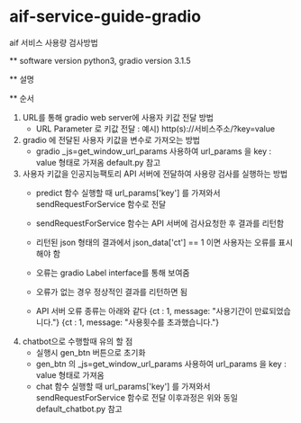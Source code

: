 # aif-service-guide-gradio
aif 서비스 사용량 검사방법


** software version
python3, gradio version 3.1.5

** 설명

** 순서
1. URL를 통해 gradio web server에 사용자 키값 전달 방법
   - URL Parameter 로 키값 전달 : 예시) http(s)://서비스주소/?key=value
3. gradio 에 전달된 사용자 키값을 변수로 가져오는 방법
   - gradio _js=get_window_url_params 사용하여 url_params 을  key : value 형태로 가져옴
   default.py 참고 
5. 사용자 키값을 인공지능팩토리 API 서버에 전달하여 사용량 검사를 실행하는 방법
   - predict 함수 실행할 때 url_params['key']  를 가져와서 sendRequestForService 함수로 전달
   - sendRequestForService 함수는 API 서버에 검사요청한 후 결과를 리턴함
   - 리턴된 json 형태의 결과에서 json_data['ct'] == 1 이면 사용자는 오류를 표시해야 함
   - 오류는 gradio Label interface를 통해 보여줌
    - 오류가 없는 경우 정상적인 결과를  리턴하면 됨

   - API 서버 오류 종류는 아래와 같다
   {ct : 1, message: "사용기간이 만료되었습니다."}
   {ct : 1, message: "사용횟수를 초과했습니다."}
7. chatbot으로 수행할때 유의 할 점
   - 실행시 gen_btn 버튼으로 초기화
   - gen_btn 의 _js=get_window_url_params 사용하여 url_params 을  key : value 형태로 가져옴
   - chat 함수 실행할 때 url_params['key']  를 가져와서 sendRequestForService 함수로 전달 이후과정은 위와 동일 
   default_chatbot.py 참고 
